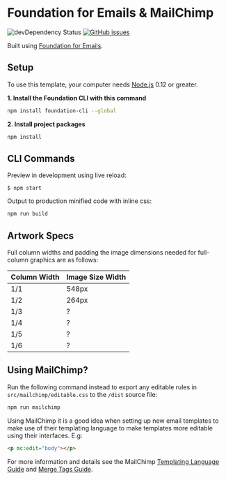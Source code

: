 # Foundation for Emails & MailChimp

![devDependency Status](https://david-dm.org/jamesrwilliams/foundation-emails-with-mailchimp.svg)
[![GitHub issues](https://img.shields.io/github/issues/jamesrwilliams/foundation-emails-with-mailchimp.svg)](https://github.com/jamesrwilliams/foundation-emails-with-mailchimp/issues)

Built using [Foundation for Emails](http://github.com/zurb/foundation-emails/).

## Setup

To use this template, your computer needs [Node.js](https://nodejs.org/en/) 0.12 or greater.

**1. Install the Foundation CLI with this command**

```bash
npm install foundation-cli --global
```
**2. Install project packages**

```bash
npm install
```

## CLI Commands

Preview in development using live reload:
```
$ npm start
```
Output to production minified code with inline css:

```bash
npm run build
```

## Artwork Specs

Full column widths and padding the image dimensions needed for full-column graphics are as follows:

| Column Width | Image Size Width |
|--------------|------------------|
| 1/1          | 548px            |
| 1/2          | 264px            |
| 1/3          | ?                |
| 1/4          | ?                |
| 1/5          | ?                |
| 1/6          | ?                |


## Using MailChimp?

Run the following command instead to export any editable rules in `src/mailchimp/editable.css` to the `/dist` source file:

```bash
npm run mailchimp
```

Using MailChimp it is a good idea when setting up new email templates to make use of their templating language to make templates more editable using their interfaces. E.g:
```html
<p mc:edit="body"></p>
```

For more information and details see the MailChimp [Templating Language Guide](http://templates.mailchimp.com/getting-started/template-language/) and [Merge Tags Guide](http://templates.mailchimp.com/getting-started/merge-tags/basic-merge-tags/).
